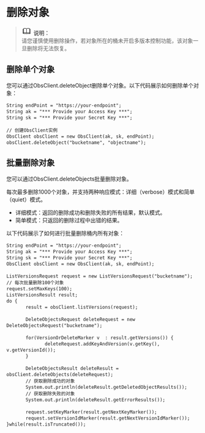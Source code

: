 # 删除对象<a name="obs_21_0804"></a>

>![](public_sys-resources/icon-note.gif) **说明：**   
>请您谨慎使用删除操作，若对象所在的桶未开启多版本控制功能，该对象一旦删除将无法恢复。  

## 删除单个对象<a name="section179775814719"></a>

您可以通过ObsClient.deleteObject删除单个对象。以下代码展示如何删除单个对象：

```
String endPoint = "https://your-endpoint";
String ak = "*** Provide your Access Key ***";
String sk = "*** Provide your Secret Key ***";

// 创建ObsClient实例
ObsClient obsClient = new ObsClient(ak, sk, endPoint);
obsClient.deleteObject("bucketname", "objectname");
```

## 批量删除对象<a name="section173306884820"></a>

您可以通过ObsClient.deleteObjects批量删除对象。

每次最多删除1000个对象，并支持两种响应模式：详细（verbose）模式和简单（quiet）模式。

-   详细模式：返回的删除成功和删除失败的所有结果，默认模式。
-   简单模式：只返回的删除过程中出错的结果。

以下代码展示了如何进行批量删除桶内所有对象：

```
String endPoint = "https://your-endpoint";
String ak = "*** Provide your Access Key ***";
String sk = "*** Provide your Secret Key ***";
ObsClient obsClient = new ObsClient(ak, sk, endPoint);

ListVersionsRequest request = new ListVersionsRequest("bucketname");
// 每次批量删除100个对象
request.setMaxKeys(100);
ListVersionsResult result;
do {  
       result = obsClient.listVersions(request);
       
       DeleteObjectsRequest deleteRequest = new DeleteObjectsRequest("bucketname");
       
       for(VersionOrDeleteMarker v  : result.getVersions()) {
              deleteRequest.addKeyAndVersion(v.getKey(), v.getVersionId());
       }
       
       DeleteObjectsResult deleteResult = obsClient.deleteObjects(deleteRequest);
       // 获取删除成功的对象
       System.out.println(deleteResult.getDeletedObjectResults());
       // 获取删除失败的对象
       System.out.println(deleteResult.getErrorResults());
       
       request.setKeyMarker(result.getNextKeyMarker());
       request.setVersionIdMarker(result.getNextVersionIdMarker());
}while(result.isTruncated());
```

